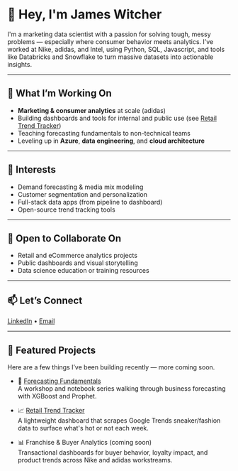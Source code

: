 # 👋 Hey, I'm James Witcher

I'm a marketing data scientist with a passion for solving tough, messy problems — especially where consumer behavior meets analytics. I’ve worked at Nike, adidas, and Intel, using Python, SQL, Javascript, and tools like Databricks and Snowflake to turn massive datasets into actionable insights.

---

## 🚀 What I’m Working On
- **Marketing & consumer analytics** at scale (adidas)
- Building dashboards and tools for internal and public use (see [Retail Trend Tracker](https://retail-trend-tracker.vercel.app/))
- Teaching forecasting fundamentals to non-technical teams
- Leveling up in **Azure**, **data engineering**, and **cloud architecture**

---

## 🧠 Interests
- Demand forecasting & media mix modeling
- Customer segmentation and personalization
- Full-stack data apps (from pipeline to dashboard)
- Open-source trend tracking tools

---

## 🤝 Open to Collaborate On
- Retail and eCommerce analytics projects
- Public dashboards and visual storytelling
- Data science education or training resources

---

## 📫 Let’s Connect
[LinkedIn](https://www.linkedin.com/in/james-witcher/) • [Email](mailto:james.witcher@outlook.com)

---

## 📌 Featured Projects
Here are a few things I’ve been building recently — more coming soon.

- 🧠 [Forecasting Fundamentals](https://github.com/jwitcher3/forecasting-fundamentals)  
  A workshop and notebook series walking through business forecasting with XGBoost and Prophet.

- 📈 [Retail Trend Tracker](https://github.com/jwitcher3/retail-trend-tracker)  
  A lightweight dashboard that scrapes Google Trends sneaker/fashion data to surface what's hot or not each week.

- 📊 Franchise & Buyer Analytics (coming soon)  
  Transactional dashboards for buyer behavior, loyalty impact, and product trends across Nike and adidas workstreams.


<!---
jwitcher3/jwitcher3 is a ✨ special ✨ repository because its `README.md` (this file) appears on your GitHub profile.
You can click the Preview link to take a look at your changes.
--->
